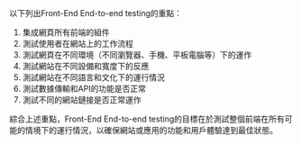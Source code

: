 

以下列出Front-End End-to-end testing的重點：

1. 集成網頁所有前端的組件
2. 測試使用者在網站上的工作流程
3. 測試網頁在不同環境（不同瀏覽器、手機、平板電腦等）下的運作
4. 測試網站在不同設備和寬度下的反應
5. 測試網站在不同語言和文化下的運行情況
6. 測試數據傳輸和API的功能是否正常
7. 測試不同的網站鏈接是否正常運作

綜合上述重點，Front-End End-to-end testing的目標在於測試整個前端在所有可能的情境下的運行情況，以確保網站或應用的功能和用戶體驗達到最佳狀態。